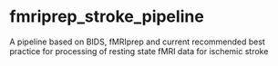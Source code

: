 # fmriprep_stroke_pipeline
A pipeline based on BIDS, fMRIprep and current recommended best practice for processing of resting state fMRI data for ischemic stroke
